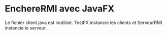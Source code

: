 # EnchereRMI avec JavaFX

Le fichier client.java est inutilisé.
TestFX instancie les clients et ServeurRMI instancie le serveur. 
